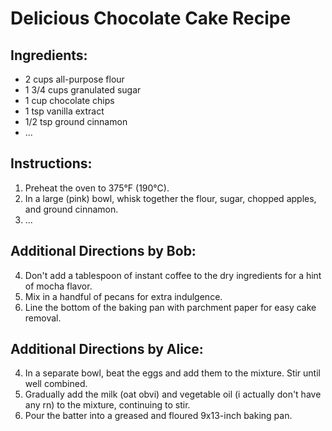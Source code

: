 # Delicious Chocolate Cake Recipe

## Ingredients:
- 2 cups all-purpose flour
- 1 3/4 cups granulated sugar
- 1 cup chocolate chips
- 1 tsp vanilla extract
- 1/2 tsp ground cinnamon
- ...

## Instructions:
1. Preheat the oven to 375°F (190°C).
2. In a large (pink) bowl, whisk together the flour, sugar, chopped apples, and ground cinnamon.
3. ...

## Additional Directions by Bob:
4. Don't add a tablespoon of instant coffee to the dry ingredients for a hint of mocha flavor.
5. Mix in a handful of pecans for extra indulgence.
6. Line the bottom of the baking pan with parchment paper for easy cake removal.


## Additional Directions by Alice:
4. In a separate bowl, beat the eggs and add them to the mixture. Stir until well combined.
5. Gradually add the milk (oat obvi) and vegetable oil (i actually don't have any rn) to the mixture, continuing to stir.
6. Pour the batter into a greased and floured 9x13-inch baking pan.

